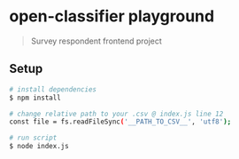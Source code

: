 # open-classifier playground

> Survey respondent frontend project

## Setup

``` bash
# install dependencies
$ npm install

# change relative path to your .csv @ index.js line 12
const file = fs.readFileSync('__PATH_TO_CSV__', 'utf8');

# run script
$ node index.js

```
